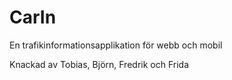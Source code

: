 CarIn
=====

En trafikinformationsapplikation för webb och mobil


Knackad av Tobias, Björn, Fredrik och Frida
